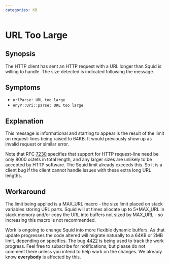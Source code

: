 ```yaml
---
categories: KB
---
```

# URL Too Large

## Synopsis

The HTTP client has sent an HTTP request with a URL longer than Squid is
willing to handle. The size detected is indicated following the message.

## Symptoms

- `urlParse: URL too large`
- `AnyP::Uri::parse: URL too large`

## Explanation

This message is informational and starting to appear is the result of
the limit on request-lines being raised to 64KB. It would previously
show up as invalid request or similar error.

Note that RFC [7230](https://tools.ietf.org/rfc/rfc7230) specifies that
support for HTTP request-line need be only 8000 octets in total length,
and any larger sizes are unlikely to be accepted by HTTP software. The
Squid limit already exceeds this. So it is a client bug if the client
cannot handle issues with these extra long URL lengths.

## Workaround

The limit being applied is a MAX_URL macro - the size limit placed on
stack variables storing URL parts. Squid will at times allocate up to
5\*MAX_URL in stack memory and/or copy the URL into buffers not sized
by MAX_URL - so increasing this macro is not recommended.

Work is ongoing to change Squid into more flexible dynamic buffers. As
that update progresses the code altered will migrate naturally to a 64KB
or 2MB limit, depending on specifics. The bug
[4422](https://bugs.squid-cache.org/show_bug.cgi?id=4422) is being used
to track the work progress. Feel free to subscribe for notifications,
but please do not comment there unless you intend to help work on the
changes. We already know **everybody** is affected by this.


